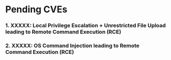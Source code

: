 # Pending CVEs

### 1. XXXXX: Local Privilege Escalation + Unrestricted File Upload leading to Remote Command Execution (RCE)
### 2. XXXXX: OS Command Injection leading to Remote Command Execution (RCE)
